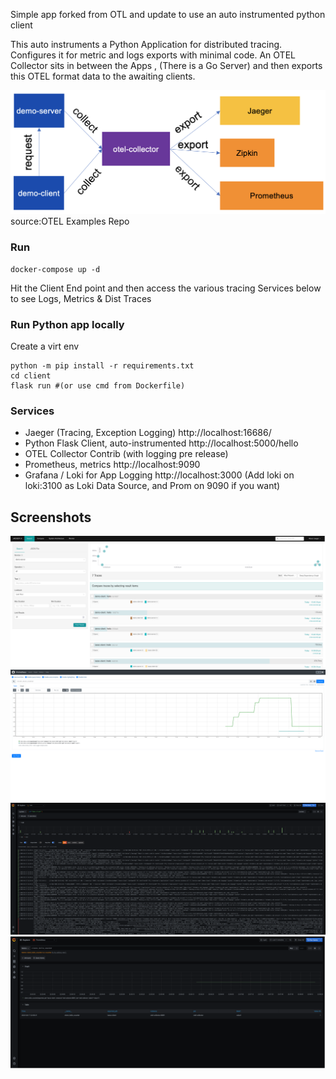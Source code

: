 Simple app forked from OTL and update to use an auto instrumented python client

This auto instruments a Python Application for distributed tracing. Configures it for metric and logs exports with minimal code. An OTEL Collector sits in between the Apps , (There is a Go Server) and then exports this OTEL format data to the awaiting clients. 

![Sample Arch](./docs/demo-arch.png)
source:OTEL Examples Repo

### Run
```
docker-compose up -d
```
Hit the Client End point and then access the various tracing Services below to see Logs, Metrics & Dist Traces

### Run Python app locally

Create a virt env
```
python -m pip install -r requirements.txt
cd client
flask run #(or use cmd from Dockerfile)
```


### Services
 - Jaeger (Tracing, Exception Logging) http://localhost:16686/
 - Python Flask Client, auto-instrumented http://localhost:5000/hello
 - OTEL Collector Contrib (with logging pre release)
 - Prometheus, metrics http://localhost:9090
 - Grafana / Loki for App Logging http://localhost:3000 (Add loki on loki:3100  as Loki Data Source, and Prom on 9090 if you want)

## Screenshots


![Jaeger Traces](./docs/Jaeger.png)
![Prometheus metrics](./docs/Prometheus.png)
![Loki - Grafana](./docs/Grafana-Logs.png)
![Prometheus Data Sources - Grafana](./docs/Grafana-Prom.png)

